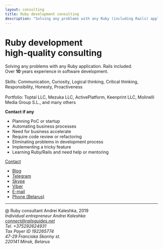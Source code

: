 ```yaml
---
layout: consulting
title: Ruby development consulting
description: "Solving any problems with any Ruby (including Rails) application. High-quality expertise for applications developed in Ruby programming language."
---
```


<div class='introduction'>
  <div class='flex-container'>
    <div class='slogan'>
      <h1>Ruby development<br />high-quality consulting</h1>
      <p>
        Solving any problems with any Ruby application. Rails included.<br>
        Over <b>10</b> years experience in software development.<br>
        <br>
        Skills: Communication, Curiosity, Logical thinking, Critical thinking, Responsibility, Honesty, Proactiveness<br>
        <br>
        Portfolio: Toptal LLC, Mezuka LLC, ActivePlatform, Keenprint LLC, Molinelli Media Group S.L., and many others
      </p>
    </div>
    <div class='invitation'>
      <strong>Contact if any</strong>
      <ul>
        <li>Planning PoC or startup</li>
        <li>Automating business processes</li>
        <li>Need for business accelerate</li>
        <li>Require code review or refactoring</li>
        <li>Eliminating problems in development process</li>
        <li>Implementing a tricky feature</li>
        <li>Learning Ruby/Rails and need help or mentoring</li>
      </ul>
    </div>
  </div>
  <a class='contact' onclick="_gaq.push(['_trackEvent', 'Reference', 'Contact', '#contact-btn']);" href='mailto:connect@railsguides.net?subject=Need Ruby help'>
    Contact
  </a>
  <ul class='flex-container contacts'>
    <li><a href='https://railsguides.net' target='_blank'>Blog</a></li>
    <li><a href='https://tel.me/ka8725'>Telegram</a></li>
    <li><a href='skype:kaleshka.a?chat'>Skype</a></li>
    <li><a href='viber://chat/?number=+375292624931'>Viber</a></li>
    <li><a href='mailto:connect@railsguides.net'>E-mail</a></li>
    <li><a href='tel:+375292624931'>Phone (Belarus)</a></li>
  </ul>
</div>

<hr>

<footer class='flex-container'>
  <div class='copyright'>
    @ Ruby consultant Andrei Kaleshka, 2019
  </div>
  <address>
    Individual entrepreneur Andrei Kaleshka <br>
    <a href='mailto:connect@railsguides.net'>connect@railsguides.net</a> <br>
    Tel. +375292624931 <br>
    Tax Payer ID 192265774 <br>
    47-29 Franciska Skoriny st. <br>
    220141 Minsk, Belarus<br>
  </address>
</footer>
